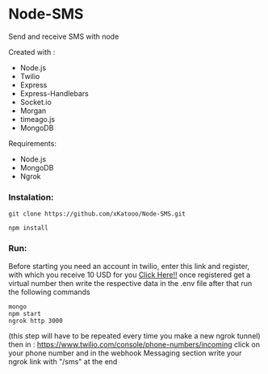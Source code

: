 # Node-SMS
Send and receive SMS with node


Created with :
* Node.js
* Twilio
* Express 
* Express-Handlebars
* Socket.io
* Morgan 
* timeago.js
* MongoDB 

Requirements:
* Node.js
* MongoDB
* Ngrok

### Instalation:
`git clone https://github.com/xKatooo/Node-SMS.git`

`npm install`

### Run:


Before starting you need an account in twilio, enter this link and register, with which you receive 10 USD for you
<a href="www.twilio.com/referral/LmJFbK">Click Here!!</a>
once registered get a virtual number
then write the respective data in the .env file
after that run the following commands

`mongo`<br>
`npm start`<br>
`ngrok http 3000`<br>


(this step will have to be repeated every time you make a new ngrok tunnel)
then in : https://www.twilio.com/console/phone-numbers/incoming
click on your phone number
and in the webhook Messaging section write your ngrok link with "/sms" at the end
